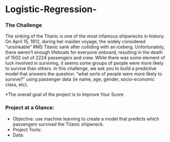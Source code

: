 # Logistic-Regression-


### The Challenge 
The sinking of the Titanic is one of the most infamous shipwrecks in history.
On April 15, 1912, during her maiden voyage, the widely considered “unsinkable” RMS Titanic sank after colliding with an iceberg. Unfortunately, there weren’t enough lifeboats for everyone onboard, resulting in the death of 1502 out of 2224 passengers and crew.
While there was some element of luck involved in surviving, it seems some groups of people were more likely to survive than others.
In this challenge, we ask you to build a predictive model that answers the question: “what sorts of people were more likely to survive?” using passenger data (ie name, age, gender, socio-economic class, etc).

*The overall goal of the project is to Improve Your Score

### Project at a Glance: 
- Objective: use machine learning to create a model that predicts which passengers survived the Titanic shipwreck.
- Project Tools: 
- Data: 

